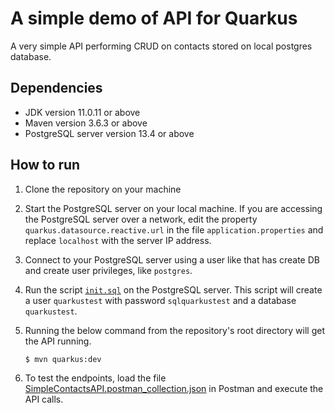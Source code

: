 # A simple demo of API for Quarkus

A very simple API performing CRUD on contacts stored on local postgres database.

## Dependencies

- JDK version 11.0.11 or above
- Maven version 3.6.3 or above
- PostgreSQL server version 13.4 or above

## How to run

1. Clone the repository on your machine

2. Start the PostgreSQL server on your local machine. If you are accessing the PostgreSQL server over a network, edit the property `quarkus.datasource.reactive.url` in the file `application.properties` and replace `localhost` with the server IP address.

3. Connect to your PostgreSQL server using a user like that has create DB and create user privileges, like `postgres`.

4. Run the script [`init.sql`](documents/init.sql) on the PostgreSQL server. This script will create a user `quarkustest` with password `sqlquarkustest` and a database `quarkustest`.

5. Running the below command from the repository's root directory will get the API running.

   ```bash
   $ mvn quarkus:dev
   ```

6. To test the endpoints, load the file [SimpleContactsAPI.postman_collection.json](documents/SimpleContactsAPI.postman_collection.json) in Postman and execute the API calls.
